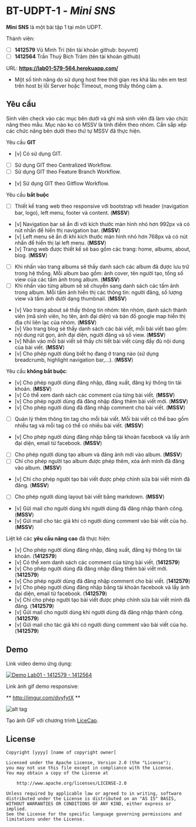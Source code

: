 # BT-UDPT-1 - *Mini SNS*

**Mini SNS** là một bài tập 1 tại môn UDPT.

Thành viên:
* [ ] **1412579** Vũ Minh Trí (tên tài khoản github: boyvmt)
* [ ] **1412564** Trần Thuỳ Bích Trâm (tên tài khoản github)

URL: **https://lab01-579-564.herokuapp.com/**
* Một số tính năng do sử dụng host free thời gian res khá lâu nên em test trên host bị lỗi Server hoặc Timeout, mong thầy thông cảm ạ.
## Yêu cầu

Sinh viên check vào các mục bên dưới và ghi mã sinh viên đã làm vào chức năng theo mẫu. Mục nào ko có MSSV là tính điểm theo nhóm. Cần sắp xếp các chức năng bên dưới theo thứ tự MSSV đã thực hiện.

Yêu cầu **GIT**
* [v] Có sử dụng GIT.
* [ ] Sử dụng GIT theo Centralized Workflow.
* [ ] Sử dụng GIT theo Feature Branch Workflow.
* [v] Sử dụng GIT theo Gitflow Workflow.

Yêu cầu **bắt buộc**
* [ ] Thiết kế trang web theo responsive với bootstrap với header (navigation bar, logo), left menu, footer và content. (**MSSV**)
* [v] Navigation bar sẽ ẩn đi với kích thước màn hình nhỏ hơn 992px và có nút nhấn để hiển thị navigation bar. (**MSSV**)
* [v] Left menu sẽ ẩn đi khi kích thước màn hình nhỏ hơn 768px và có nút nhấn để hiển thị lại left menu. (**MSSV**)
* [v] Trang web được thiết kế sẽ bao gồm các trang: home, albums, about, blog. (**MSSV**)
* [ ] Khi nhấn vào trang albums sẽ thấy danh sách các album đã được lưu trữ trong hệ thống. Mỗi album bao gồm: ảnh cover, tên người tạo, tổng số view của các tấm ảnh trong album. (**MSSV**)
* [ ] Khi nhấn vào từng album sẽ sẽ chuyển sang danh sách các tấm ảnh trong album. Mỗi tấm ảnh hiển thị các thông tin: người đăng, số lượng view và tấm ảnh dưới dạng thumbnail. (**MSSV**)
* [v] Vào trang about sẽ thấy thông tin nhóm: tên nhóm, danh sách thành viên (mã sinh viên, họ tên, ảnh đại diện) và bản đồ google map hiển thị địa chỉ liên lạc của nhóm. (**MSSV**)
* [v] Vào trang blog sẽ thấy danh sách các bài viết, mỗi bài viết bao gồm: nội dung rút gọn, ảnh đại diện, người đăng và số view. (**MSSV**)
* [v] Nhấn vào mỗi bài viết sẽ thấy chi tiết bài viết cùng đầy đủ nội dung của bài viết. (**MSSV**)
* [v] Cho phép người dùng biết họ đang ở trang nào (sử dụng breadcrumb, highlight navigation bar,...). (**MSSV**)

Yêu cầu **không bắt buộc**:
* [v] Cho phép người dùng đăng nhập, đăng xuất, đăng ký thông tin tài khoản. (**MSSV**)
* [v] Có thể xem danh sách các comment của từng bài viết.  (**MSSV**)
* [v] Cho phép người dùng đã đăng nhập đăng thêm bài viết mới. (**MSSV**)
* [v] Cho phép người dùng đã đăng nhập comment cho bài viết. (**MSSV**)
* [ ] Quản lý thêm thông tin tag cho mỗi bài viết. Mỗi bài viết có thể bao gồm nhiều tag và mỗi tag có thể có nhiều bài viết. (**MSSV**)
* [v] Cho phép người dùng đăng nhập bằng tài khoản facebook và lấy ảnh đại diện, email từ facebook. (**MSSV**)
* [ ] Cho phép người dùng tạo album và đăng ảnh mới vào album. (**MSSV**)
* [ ] Chỉ cho phép người tạo album được phép thêm, xóa ảnh mình đã đăng vào album. (**MSSV**)
* [v] Chỉ cho phép người tạo bài viết được phép chỉnh sửa bài viết mình đã đăng. (**MSSV**)
* [ ] Cho phép người dùng layout bài viết bằng markdown. (**MSSV**)
* [v] Gửi mail cho người dùng khi người dùng đã đăng nhập thành công. (**MSSV**)
* [v] Gửi mail cho tác giả khi có người dùng comment vào bài viết của họ. (**MSSV**)

Liệt kê các **yêu cầu nâng cao** đã thực hiện:
* [v] Cho phép người dùng đăng nhập, đăng xuất, đăng ký thông tin tài khoản. (**1412579**)
* [v] Có thể xem danh sách các comment của từng bài viết.  (**1412579**)
* [v] Cho phép người dùng đã đăng nhập đăng thêm bài viết mới. (**1412579**)
* [v] Cho phép người dùng đã đăng nhập comment cho bài viết. (**1412579**)
* [v] Cho phép người dùng đăng nhập bằng tài khoản facebook và lấy ảnh đại diện, email từ facebook. (**1412579**)
* [v] Chỉ cho phép người tạo bài viết được phép chỉnh sửa bài viết mình đã đăng. (**1412579**)
* [v] Gửi mail cho người dùng khi người dùng đã đăng nhập thành công. (**1412579**)
* [v] Gửi mail cho tác giả khi có người dùng comment vào bài viết của họ. (**1412579**)
## Demo

Link video demo ứng dụng:

[![Demo Lab01 - 1412579 - 1412564](https://img.youtube.com/vi/NXeAIx_026g/0.jpg)](https://www.youtube.com/watch?v=NXeAIx_026g)

Link ảnh gif demo responsive:

** http://imgur.com/dvyfytX **

![alt tag](http://imgur.com/dvyfytX)

Tạo ảnh GIF với chương trình [LiceCap](http://www.cockos.com/licecap/).


## License

    Copyright [yyyy] [name of copyright owner]

    Licensed under the Apache License, Version 2.0 (the "License");
    you may not use this file except in compliance with the License.
    You may obtain a copy of the License at

        http://www.apache.org/licenses/LICENSE-2.0

    Unless required by applicable law or agreed to in writing, software
    distributed under the License is distributed on an "AS IS" BASIS,
    WITHOUT WARRANTIES OR CONDITIONS OF ANY KIND, either express or implied.
    See the License for the specific language governing permissions and
    limitations under the License.
